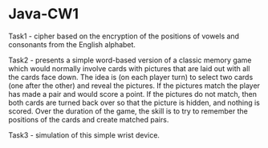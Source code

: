 # Java-CW1

 Task1 - cipher based on the encryption of the positions of vowels and
consonants from the English alphabet.

Task2 - presents a simple word-based version of a classic memory game which would normally involve cards with pictures
that are laid out with all the cards
face down. The idea is (on each player turn) to select two cards (one after the other) and reveal the pictures.
If the pictures match the player has made a pair and would score a point. If the pictures do not match, then
both cards are turned back over so that the picture is hidden, and nothing is scored. Over the duration of the
game, the skill is to try to remember the positions of the cards and create matched pairs.

Task3 -  simulation of this simple wrist device.
